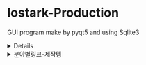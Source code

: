 # lostark-Production

GUI program make by pyqt5 and using Sqlite3
  
 
 <details>

 링크는 network에서 얻음
<div markdown="1">
  <summary>분야별링크</summary>

|Name|Link|
|---|---|
|전체|url='https://lostark.game.onstove.com/Market/List_v2?firstCategory=90000&secondCategory=0&characterClass=&tier=0&grade=99&itemName=&pageNo=1&isInit=false&sortType=1&_=1623805762401'|
|식물|url='https://lostark.game.onstove.com/Market/List_v2?firstCategory=90000&secondCategory=90200&characterClass=&tier=0&grade=99&itemName=&pageNo=1&isInit=false&sortType=1&_=1623805762402'|
|벌목|url='https://lostark.game.onstove.com/Market/List_v2?firstCategory=90000&secondCategory=90300&characterClass=&tier=0&grade=99&itemName=&pageNo=1&isInit=false&sortType=1&_=1623805762403'|
|채광|url='https://lostark.game.onstove.com/Market/List_v2?firstCategory=90000&secondCategory=90400&characterClass=&tier=0&grade=99&itemName=&pageNo=1&isInit=false&sortType=1&_=1623805762404'|
|수렵|url='https://lostark.game.onstove.com/Market/List_v2?firstCategory=90000&secondCategory=90500&characterClass=&tier=0&grade=99&itemName=&pageNo=1&isInit=false&sortType=1&_=1623805762405'|
|낚시|url='https://lostark.game.onstove.com/Market/List_v2?firstCategory=90000&secondCategory=90600&characterClass=&tier=0&grade=99&itemName=&pageNo=1&isInit=false&sortType=1&_=1623805762406'|
|고고학|url='https://lostark.game.onstove.com/Market/List_v2?firstCategory=90000&secondCategory=90700&characterClass=&tier=0&grade=99&itemName=&pageNo=1&isInit=false&sortType=1&_=1623805762408'|
</div>
</details>

<details>
<summary>분야별링크-제작템</summary>
<div markdown="1">

|Name|Link|
|---|---|
|물약|url='https://lostark.game.onstove.com/Market/List_v2?firstCategory=60000&secondCategory=60200&characterClass=&tier=0&grade=99&itemName=&pageNo=1&isInit=false&sortType=1&_=1627911349463'|
|공격아이템|url='https://lostark.game.onstove.com/Market/List_v2?firstCategory=60000&secondCategory=60300&characterClass=&tier=0&grade=99&itemName=&pageNo=1&isInit=false&sortType=1&_=1627911349464'|
|공격아이템1|url='https://lostark.game.onstove.com/Market/List_v2?firstCategory=60000&secondCategory=60300&characterClass=&tier=0&grade=99&itemName=&pageNo=2&isInit=false&sortType=1&_=1627911349464'|
|공격아이템2|url='https://lostark.game.onstove.com/Market/List_v2?firstCategory=60000&secondCategory=60300&characterClass=&tier=0&grade=99&itemName=&pageNo=3&isInit=false&sortType=1&_=1627911349464'|
|기타|url='https://lostark.game.onstove.com/Market/List_v2?firstCategory=60000&secondCategory=60400&characterClass=&tier=0&grade=99&itemName=&pageNo=1&isInit=false&sortType=1&_=1627911349465'|
|기타2|url='https://lostark.game.onstove.com/Market/List_v2?firstCategory=60000&secondCategory=60400&characterClass=&tier=0&grade=99&itemName=&pageNo=2&isInit=false&sortType=1&_=1627911349465'|
|전투보조|url='https://lostark.game.onstove.com/Market/List_v2?firstCategory=60000&secondCategory=60500&characterClass=&tier=0&grade=99&itemName=&pageNo=1&isInit=false&sortType=1&_=1627911349466'|
</div>
</details>


